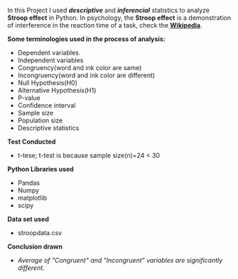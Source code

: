 
In this Project I used **_descriptive_** and **_inferencial_** statistics to analyze **Stroop effect** in Python. In psychology, the **Stroop effect** is a demonstration of interference in the reaction time of a task, check the __[Wikipedia](https://en.wikipedia.org/wiki/Stroop_effect)__.

**Some terminologies used in the process of analysis:**
- Dependent variables.
- Independent variables
- Congruency(word and ink color are same)
- Incongruency(word and ink color are different)
- Null Hypothesis(H0)
- Alternative Hypothesis(H1)
- P-value
- Confidence interval
- Sample size
- Population size
- Descriptive statistics

**Test Conducted**
- t-tese; t-test is because sample size(n)=24 < 30

**Python Libraries used**
- Pandas
- Numpy
- matplotlib
- scipy

**Data set used**
- stroopdata.csv

**Conclusion drawn**
- _Average of "Congruent" and "Incongruent" variables are significantly different._
